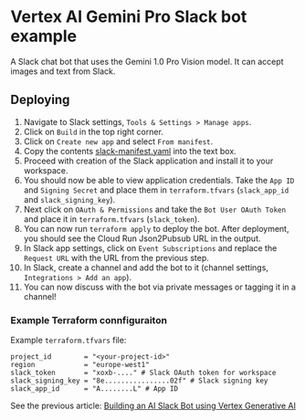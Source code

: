 # Vertex AI Gemini Pro Slack bot example

A Slack chat bot that uses the Gemini 1.0 Pro Vision model. It can accept images and text from Slack.

## Deploying

1. Navigate to Slack settings, `Tools & Settings > Manage apps`.
2. Click on `Build` in the top right corner.
3. Click on `Create new app` and select `From manifest`.
4. Copy the contents [slack-manifest.yaml](slack-manifest.yaml) into the text box.
5. Proceed with creation of the Slack application and install it to your workspace.
6. You should now be able to view application credentials. Take the `App ID` and `Signing Secret` and place them in `terraform.tfvars` (`slack_app_id` and `slack_signing_key`).
7. Next click on `OAuth & Permissions` and take the `Bot User OAuth Token` and place it in `terraform.tfvars` (`slack_token`).
8. You can now run `terraform apply` to deploy the bot. After deployment, you should see the Cloud Run Json2Pubsub URL in the output.
9. In Slack app settings, click on `Event Subscriptions` and replace the `Request URL` with the URL from the previous step.
10. In Slack, create a channel and add the bot to it (channel settings, `Integrations > Add an app`).
11. You can now discuss with the bot via private messages or tagging it in a channel!

### Example Terraform connfiguraiton

Example `terraform.tfvars` file:

```hcl
project_id        = "<your-project-id>"
region            = "europe-west1"
slack_token       = "xoxb-...." # Slack OAuth token for workspace
slack_signing_key = "8e................02f" # Slack signing key
slack_app_id      = "A........L" # App ID
```

See the previous article: [Building an AI Slack Bot using Vertex Generative AI](https://taneli-leppa.medium.com/building-an-ai-slack-bot-using-vertex-generative-ai-d5f2c9e5e0b0)

